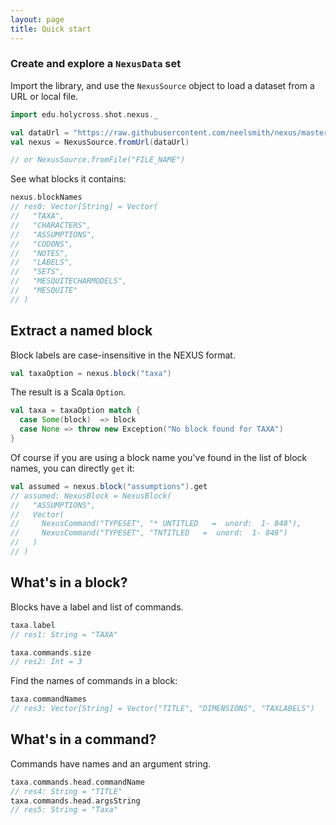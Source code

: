 ```yaml
---
layout: page
title: Quick start
---
```





### Create and explore a `NexusData` set

Import the library, and use the `NexusSource` object to load a dataset from a URL or local file.


```scala
import edu.holycross.shot.nexus._

val dataUrl = "https://raw.githubusercontent.com/neelsmith/nexus/master/jvm/src/test/resources/CaveTrechineCOI.nex"
val nexus = NexusSource.fromUrl(dataUrl)

// or NexusSource.fromFile("FILE_NAME")

```

See what blocks it contains:
```scala
nexus.blockNames
// res0: Vector[String] = Vector(
//   "TAXA",
//   "CHARACTERS",
//   "ASSUMPTIONS",
//   "CODONS",
//   "NOTES",
//   "LABELS",
//   "SETS",
//   "MESQUITECHARMODELS",
//   "MESQUITE"
// )
```

## Extract a named block

Block labels are case-insensitive in the NEXUS format.

```scala
val taxaOption = nexus.block("taxa")
```

The result is a Scala `Option`.

```scala
val taxa = taxaOption match {
  case Some(block)  => block
  case None => throw new Exception("No block found for TAXA")
}
```

Of course if you are using a block name you've found in the list of block names, you can directly `get` it:


```scala
val assumed = nexus.block("assumptions").get
// assumed: NexusBlock = NexusBlock(
//   "ASSUMPTIONS",
//   Vector(
//     NexusCommand("TYPESET", "* UNTITLED   =  unord:  1- 848"),
//     NexusCommand("TYPESET", "TNTITLED   =  unord:  1- 848")
//   )
// )
```

## What's in a block?

Blocks have a label and list of commands.

```scala
taxa.label
// res1: String = "TAXA"

taxa.commands.size
// res2: Int = 3
```

Find the names of commands in a block:

```scala
taxa.commandNames
// res3: Vector[String] = Vector("TITLE", "DIMENSIONS", "TAXLABELS")
```


## What's in a command?

Commands have names and an argument string.

```scala
taxa.commands.head.commandName
// res4: String = "TITLE"
taxa.commands.head.argsString
// res5: String = "Taxa"
```
